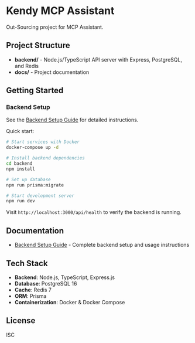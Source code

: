 # Kendy MCP Assistant

Out-Sourcing project for MCP Assistant.

## Project Structure

- **backend/** - Node.js/TypeScript API server with Express, PostgreSQL, and Redis
- **docs/** - Project documentation

## Getting Started

### Backend Setup

See the [Backend Setup Guide](docs/backend-setup.md) for detailed instructions.

Quick start:

```bash
# Start services with Docker
docker-compose up -d

# Install backend dependencies
cd backend
npm install

# Set up database
npm run prisma:migrate

# Start development server
npm run dev
```

Visit `http://localhost:3000/api/health` to verify the backend is running.

## Documentation

- [Backend Setup Guide](docs/backend-setup.md) - Complete backend setup and usage instructions

## Tech Stack

- **Backend**: Node.js, TypeScript, Express.js
- **Database**: PostgreSQL 16
- **Cache**: Redis 7
- **ORM**: Prisma
- **Containerization**: Docker & Docker Compose

## License

ISC
